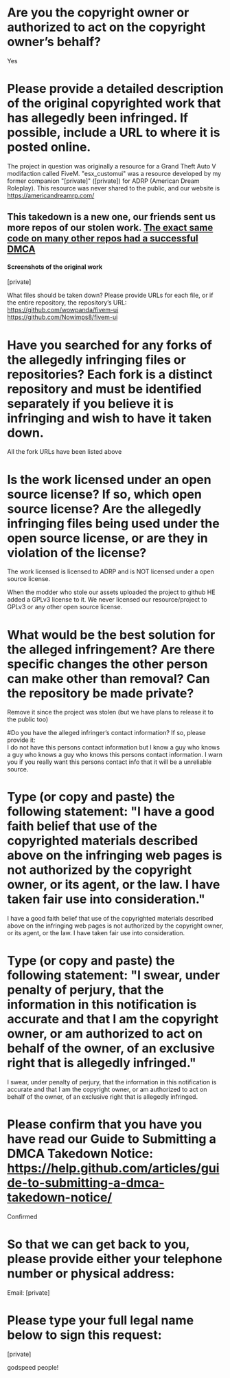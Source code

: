 # Are you the copyright owner or authorized to act on the copyright owner’s behalf?   
Yes

# Please provide a detailed description of the original copyrighted work that has allegedly been infringed. If possible, include a URL to where it is posted online.   
The project in question was originally a resource for a Grand Theft Auto V modifaction called FiveM. "esx_customui" was a resource developed by my former companion "[private]" ([private]) for ADRP (American Dream Roleplay). This resource was never shared to the public, and our website is https://americandreamrp.com/

## This takedown is a new one, our friends sent us more repos of our stolen work. [The exact same code on many other repos had a successful DMCA](https://github.com/github/dmca/blob/master/2019/04/2019-04-18-fivem-ui.md)

#### Screenshots of the original work   
[private]

What files should be taken down? Please provide URLs for each file, or if the entire repository, the repository’s URL:   
https://github.com/wowpanda/fivem-ui   
https://github.com/Nowimps8/fivem-ui

# Have you searched for any forks of the allegedly infringing files or repositories? Each fork is a distinct repository and must be identified separately if you believe it is infringing and wish to have it taken down.   
All the fork URLs have been listed above

# Is the work licensed under an open source license? If so, which open source license? Are the allegedly infringing files being used under the open source license, or are they in violation of the license?   
The work licensed is licensed to ADRP and is NOT licensed under a open source license.

When the modder who stole our assets uploaded the project to github HE added a GPLv3 license to it. We never licensed our resource/project to GPLv3 or any other open source license.

# What would be the best solution for the alleged infringement? Are there specific changes the other person can make other than removal? Can the repository be made private?   
Remove it since the project was stolen (but we have plans to release it to the public too)

#Do you have the alleged infringer’s contact information? If so, please provide it:   
I do not have this persons contact information but I know a guy who knows a guy who knows a guy who knows this persons contact information. I warn you if you really want this persons contact info that it will be a unreliable source.

# Type (or copy and paste) the following statement: "I have a good faith belief that use of the copyrighted materials described above on the infringing web pages is not authorized by the copyright owner, or its agent, or the law. I have taken fair use into consideration."   
I have a good faith belief that use of the copyrighted materials described above on the infringing web pages is not authorized by the copyright owner, or its agent, or the law. I have taken fair use into consideration.

# Type (or copy and paste) the following statement: "I swear, under penalty of perjury, that the information in this notification is accurate and that I am the copyright owner, or am authorized to act on behalf of the owner, of an exclusive right that is allegedly infringed."   
I swear, under penalty of perjury, that the information in this notification is accurate and that I am the copyright owner, or am authorized to act on behalf of the owner, of an exclusive right that is allegedly infringed.

# Please confirm that you have you have read our Guide to Submitting a DMCA Takedown Notice: https://help.github.com/articles/guide-to-submitting-a-dmca-takedown-notice/   
Confirmed

# So that we can get back to you, please provide either your telephone number or physical address:   
Email: [private]

# Please type your full legal name below to sign this request:   
[private]

godspeed people!
